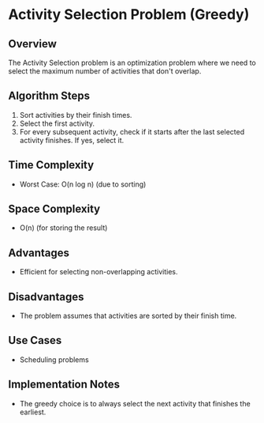 # Activity Selection Problem (Greedy)

## Overview
The Activity Selection problem is an optimization problem where we need to select the maximum number of activities that don't overlap.

## Algorithm Steps
1. Sort activities by their finish times.
2. Select the first activity.
3. For every subsequent activity, check if it starts after the last selected activity finishes. If yes, select it.

## Time Complexity
- Worst Case: O(n log n) (due to sorting)

## Space Complexity
- O(n) (for storing the result)

## Advantages
- Efficient for selecting non-overlapping activities.

## Disadvantages
- The problem assumes that activities are sorted by their finish time.

## Use Cases
- Scheduling problems

## Implementation Notes
- The greedy choice is to always select the next activity that finishes the earliest.